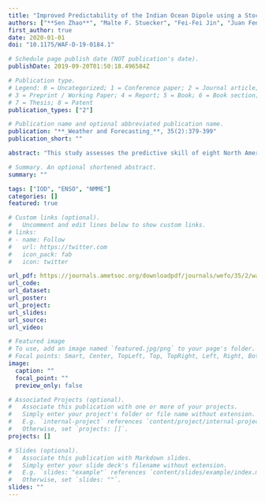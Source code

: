 ```yaml
---
title: "Improved Predictability of the Indian Ocean Dipole using a Stochastic-Dynamical Model compared to the North American Multi-model Ensemble Forecast"
authors: ["**Sen Zhao**", "Malte F. Stuecker", "Fei-Fei Jin", "Juan Feng", "Hong-Li Ren", "Wenjun Zhang", "Jianping Li"]
first_author: true
date: 2020-01-01
doi: "10.1175/WAF-D-19-0184.1"

# Schedule page publish date (NOT publication's date).
publishDate: 2019-09-20T01:50:18.496584Z

# Publication type.
# Legend: 0 = Uncategorized; 1 = Conference paper; 2 = Journal article;
# 3 = Preprint / Working Paper; 4 = Report; 5 = Book; 6 = Book section;
# 7 = Thesis; 8 = Patent
publication_types: ["2"]

# Publication name and optional abbreviated publication name.
publication: "**_Weather and Forecasting_**, 35(2):379-399"
publication_short: ""

abstract: "This study assesses the predictive skill of eight North American Multimodel Ensemble (NMME) models in predicting the Indian Ocean dipole (IOD). We find that the forecasted ensemble-mean IOD–El Niño–Southern Oscillation (ENSO) relationship deteriorates away from the observed relationship with increasing lead time, which might be one reason that limits the IOD predictive skill in coupled models. We are able to improve the IOD predictive skill using a recently developed stochastic dynamical model (SDM) forced by forecasted ENSO conditions. The results are consistent with the previous result that operational IOD predictability beyond persistence at lead times beyond one season is mostly controlled by ENSO predictability and the signal-to-noise ratio of the Indo-Pacific climate system. The multimodel ensemble (MME) investigated here is found to be of superior skill compared to each individual model at most lead times. Importantly, the skill of the SDM IOD predictions forced with forecasted ENSO conditions were either similar or better than those of the MME IOD forecasts. Moreover, the SDM forced with observed ENSO conditions exhibits significantly higher IOD prediction skill than the MME at longer lead times, suggesting the large potential skill increase that could be achieved by improving operational ENSO forecasts. We find that both cold and warm biases of the predicted Niño-3.4 index may cause false alarms of negative and positive IOD events, respectively, in NMME models. Many false alarms for IOD forecasts at lead times longer than one season in the original forecasts disappear or are significantly reduced in the SDM forced by forecasted ENSO conditions."

# Summary. An optional shortened abstract.
summary: ""

tags: ["IOD", "ENSO", "NMME"]
categories: []
featured: true

# Custom links (optional).
#   Uncomment and edit lines below to show custom links.
# links:
# - name: Follow
#   url: https://twitter.com
#   icon_pack: fab
#   icon: twitter

url_pdf: https://journals.ametsoc.org/downloadpdf/journals/wefo/35/2/waf-d-19-0184.1.xml
url_code:
url_dataset:
url_poster:
url_project:
url_slides:
url_source:
url_video:

# Featured image
# To use, add an image named `featured.jpg/png` to your page's folder. 
# Focal points: Smart, Center, TopLeft, Top, TopRight, Left, Right, BottomLeft, Bottom, BottomRight.
image:
  caption: ""
  focal_point: ""
  preview_only: false

# Associated Projects (optional).
#   Associate this publication with one or more of your projects.
#   Simply enter your project's folder or file name without extension.
#   E.g. `internal-project` references `content/project/internal-project/index.md`.
#   Otherwise, set `projects: []`.
projects: []

# Slides (optional).
#   Associate this publication with Markdown slides.
#   Simply enter your slide deck's filename without extension.
#   E.g. `slides: "example"` references `content/slides/example/index.md`.
#   Otherwise, set `slides: ""`.
slides: ""
---
```


